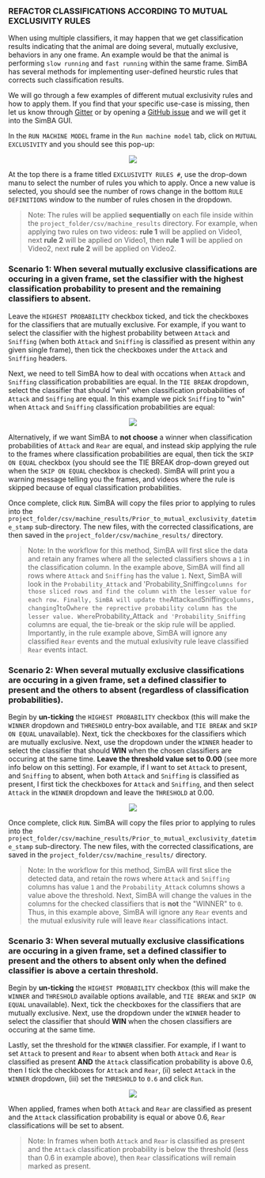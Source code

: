 
### REFACTOR CLASSIFICATIONS ACCORDING TO MUTUAL EXCLUSIVITY RULES

When using multiple classifiers, it may happen that we get classification results indicating that the animal are doing several, mutually exclusive, behaviors in any one frame. An example would be that the animal is performing `slow running` and `fast running` within the same frame. SimBA has several methods for implementing user-defined heurstic rules that corrects such classification results. 

We will go through a few examples of different mutual exclusivity rules and how to apply them. If you find that your specific use-case is missing, then let us know through [Gitter](https://app.gitter.im/#/room/#SimBA-Resource_community:gitter.im) or by opening a [GitHub issue](https://github.com/sgoldenlab/simba/issues/new/choose) and we will get it into the SimBA GUI.

In the `RUN MACHINE MODEL` frame in the `Run machine model` tab, click on `MUTUAL EXCLUSIVITY` and you should see this pop-up:

<p align="center">
<img src="https://github.com/sgoldenlab/simba/blob/master/images/mutual_exclusivity_1.png" />
</p>

At the top there is a frame titled `EXCLUSIVITY RULES #`, use the drop-down manu to select the number of rules you which to apply. Once a new value is selected, you should see the number of rows change in the bottom `RULE DEFINITIONS` window to the number of rules chosen in the dropdown.

>Note: The rules will be applied **sequentially** on each file inside within the `project_folder/csv/machine_results` directory. For example, when applying two rules on two videos: **rule 1** will be applied on Video1, next **rule 2** will be applied on Video1, then **rule 1** will be applied on Video2, next **rule 2** will be applied on Video2. 

### Scenario 1: When several mutually exclusive classifications are occuring in a given frame, set the classifier with the highest classification probability to present and the remaining classifiers to absent.

Leave the `HIGHEST PROBABILITY` checkbox ticked, and tick the checkboxes for the classifiers that are mutually exclusive. For example,
if you want to select the classifier with the highest probability between `Attack` and `Sniffing` (when both `Attack` and `Sniffing` is classified as present within any given single frame), then tick the checkboxes under the `Attack` and `Sniffing` headers.

Next, we need to tell SimBA how to deal with occations when `Attack` and `Sniffing` classification probabilities are equal. In the `TIE BREAK` dropdown, select the classifier that should "win" when classification probabilities of `Attack` and `Sniffing` are equal.
In this example we pick `Sniffing` to "win" when `Attack` and `Sniffing` classification probabilities are equal:

<p align="center">
<img src="https://github.com/sgoldenlab/simba/blob/master/images/mutual_exclusivity_2.png" />
</p>

Alternatively, if we want SimBA to **not choose** a winner when classification probabilities of `Attack` and `Rear` are equal, and instead skip applying the rule to the frames where classification probabilities are equal, then tick the `SKIP ON EQUAL` checkbox (you should see the TIE BREAK drop-down greyed out when the `SKIP ON EQUAL` checkbox is checked). SimBA will print you a warning message telling you the frames, and videos where the rule is skipped because of equal classification probabilities. 

Once complete, click `RUN`. SimBA will copy the files prior to applying to rules into the `project_folder/csv/machine_results/Prior_to_mutual_exclusivity_datetime_stamp` sub-directory. The new files, with the corrected classifications, are then saved in the  `project_folder/csv/machine_results/` directory.

> Note: In the workflow for this method, SimBA will first slice the data and retain any frames where all the selected classifiers shows a `1` in the classification column. In the example above, SimBA will find all rows where `Attack` and `Sniffing` has the value `1`. Next, SimBA will look in the `Probability_Attack` and 'Probability_Sniffing` columns for those sliced rows and find the column with the lesser value for each row. Finally, SimBA will update the `Attack` and `Sniffing` columns, changing `1` to `0` where the reprective probability column has the lesser value. Where `Probability_Attack` and 'Probability_Sniffing` columns are equal, the tie-break or the skip rule will be applied. Importantly, in the rule example above, SimBA will ignore any classified `Rear` events and the mutual exlusivity rule leave classified `Rear` events intact.

### Scenario 2: When several mutually exclusive classifications are occuring in a given frame, set a defined classifier to present and the others to absent (regardless of classification probabilities).

Begin by **un-ticking** the `HIGHEST PROBABILITY` checkbox (this will make the `WINNER` dropdown and `THRESHOLD` entry-box available, and `TIE BREAK` and `SKIP ON EQUAL` unavailable). Next, tick the checkboxes for the classifiers which are mutually exclusive. Next, use the dropdown under the `WINNER` header to select the classifier that
should **WIN** when the chosen classifiers are occuring at the same time. **Leave the threshold value set to 0.00** (see more info below on this setting). For example, if I want to set `Attack` to present, and `Sniffing` to absent, when both `Attack` and `Sniffing` is classified as present, I first tick the checkboxes for `Attack` and `Sniffing`, and then select `Attack` in the `WINNER` dropdown and leave the `THRESHOLD` at 0.00.

<p align="center">
<img src="https://github.com/sgoldenlab/simba/blob/master/images/mutual_exclusivity_3.png" />
</p>

Once complete, click `RUN`. SimBA will copy the files prior to applying to rules into the `project_folder/csv/machine_results/Prior_to_mutual_exclusivity_datetime_stamp` sub-directory. The new files, with the corrected classifications, are saved in the  `project_folder/csv/machine_results/` directory.

> Note: In the workflow for this method, SimBA will first slice the detected data, and retain the rows where `Attack` and `Sniffing` columns has value `1` and the `Probability_Attack` columns shows a value above the threshold. Next, SimBA will change the values in the columns for the checked classifiers that is **not** the "WINNER" to `0`. Thus, in this example above, SimBA will ignore any `Rear` events and the mutual exlusivity rule will leave `Rear` classifications intact.

### Scenario 3: When several mutually exclusive classifications are occuring in a given frame, set a defined classifier to present and the others to  absent only when the defined classifier is above a certain threshold.

Begin by **un-ticking** the `HIGHEST PROBABILITY` checkbox (this will make the `WINNER` and `THRESHOLD` available options available, and `TIE BREAK` and `SKIP ON EQUAL` unavailable). Next, tick the checkboxes for the classifiers that are mutually exclusive. Next, use the dropdown under the `WINNER` header to select the classifier that should **WIN** when the chosen classifiers are occuring at the same time. 

Lastly, set the threshold for the `WINNER` classifier. For example, if I want to set `Attack` to present and `Rear` to absent when both `Attack` and `Rear` is classified as present **AND** the `Attack` classification probability is above 0.6, then
I tick the checkboxes for `Attack` and `Rear`, (ii) select `Attack` in the `WINNER` dropdown, (iii) set the `THRESHOLD` to `0.6` and click `Run`. 

<p align="center">
<img src="https://github.com/sgoldenlab/simba/blob/master/images/mutual_exclusivity_4.png" />
</p>
    
When applied, frames when both `Attack` and `Rear` are classified as present and the `Attack` classification probability is equal or above 0.6, `Rear` classifications will be set to absent. 
    
> Note: In frames when both `Attack` and `Rear` is classified as present and the `Attack` classification probability is below the threshold  (less than 0.6 in example above), then `Rear` classifications will remain marked as present.









